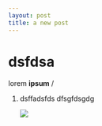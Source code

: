```yaml
---
layout: post
title: a new post
---
```

# dsfdsa

lorem **ipsum** /

1.  dsffadsfds dfsgfdsgdg
    
    ![](/images/buesingen-gennersbrunn.jpg)